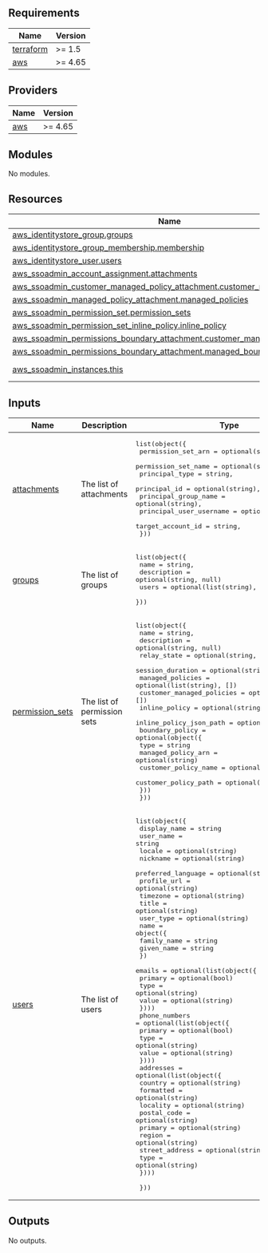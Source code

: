 <!-- BEGIN_TF_DOCS -->
## Requirements

| Name | Version |
|------|---------|
| <a name="requirement_terraform"></a> [terraform](#requirement\_terraform) | >= 1.5 |
| <a name="requirement_aws"></a> [aws](#requirement\_aws) | >= 4.65 |

## Providers

| Name | Version |
|------|---------|
| <a name="provider_aws"></a> [aws](#provider\_aws) | >= 4.65 |

## Modules

No modules.

## Resources

| Name | Type |
|------|------|
| [aws_identitystore_group.groups](https://registry.terraform.io/providers/hashicorp/aws/latest/docs/resources/identitystore_group) | resource |
| [aws_identitystore_group_membership.membership](https://registry.terraform.io/providers/hashicorp/aws/latest/docs/resources/identitystore_group_membership) | resource |
| [aws_identitystore_user.users](https://registry.terraform.io/providers/hashicorp/aws/latest/docs/resources/identitystore_user) | resource |
| [aws_ssoadmin_account_assignment.attachments](https://registry.terraform.io/providers/hashicorp/aws/latest/docs/resources/ssoadmin_account_assignment) | resource |
| [aws_ssoadmin_customer_managed_policy_attachment.customer_managed_policies](https://registry.terraform.io/providers/hashicorp/aws/latest/docs/resources/ssoadmin_customer_managed_policy_attachment) | resource |
| [aws_ssoadmin_managed_policy_attachment.managed_policies](https://registry.terraform.io/providers/hashicorp/aws/latest/docs/resources/ssoadmin_managed_policy_attachment) | resource |
| [aws_ssoadmin_permission_set.permission_sets](https://registry.terraform.io/providers/hashicorp/aws/latest/docs/resources/ssoadmin_permission_set) | resource |
| [aws_ssoadmin_permission_set_inline_policy.inline_policy](https://registry.terraform.io/providers/hashicorp/aws/latest/docs/resources/ssoadmin_permission_set_inline_policy) | resource |
| [aws_ssoadmin_permissions_boundary_attachment.customer_managed_boundary](https://registry.terraform.io/providers/hashicorp/aws/latest/docs/resources/ssoadmin_permissions_boundary_attachment) | resource |
| [aws_ssoadmin_permissions_boundary_attachment.managed_boundary](https://registry.terraform.io/providers/hashicorp/aws/latest/docs/resources/ssoadmin_permissions_boundary_attachment) | resource |
| [aws_ssoadmin_instances.this](https://registry.terraform.io/providers/hashicorp/aws/latest/docs/data-sources/ssoadmin_instances) | data source |

## Inputs

| Name | Description | Type | Default | Required |
|------|-------------|------|---------|:--------:|
| <a name="input_attachments"></a> [attachments](#input\_attachments) | The list of attachments | <pre>list(object({<br>    permission_set_arn      = optional(string),<br>    permission_set_name     = optional(string),<br>    principal_type          = string,<br>    principal_id            = optional(string),<br>    principal_group_name    = optional(string),<br>    principal_user_username = optional(string),<br>    target_account_id       = string,<br>  }))</pre> | `[]` | no |
| <a name="input_groups"></a> [groups](#input\_groups) | The list of groups | <pre>list(object({<br>    name        = string,<br>    description = optional(string, null)<br>    users       = optional(list(string), [])<br>  }))</pre> | `[]` | no |
| <a name="input_permission_sets"></a> [permission\_sets](#input\_permission\_sets) | The list of permission sets | <pre>list(object({<br>    name                      = string,<br>    description               = optional(string, null)<br>    relay_state               = optional(string, null)<br>    session_duration          = optional(string, "PT1H")<br>    managed_policies          = optional(list(string), [])<br>    customer_managed_policies = optional(any, [])<br>    inline_policy             = optional(string, null)<br>    inline_policy_json_path   = optional(string, null)<br>    boundary_policy = optional(object({<br>      type                 = string<br>      managed_policy_arn   = optional(string)<br>      customer_policy_name = optional(string)<br>      customer_policy_path = optional(string)<br>    }))<br>  }))</pre> | `[]` | no |
| <a name="input_users"></a> [users](#input\_users) | The list of users | <pre>list(object({<br>    display_name       = string<br>    user_name          = string<br>    locale             = optional(string)<br>    nickname           = optional(string)<br>    preferred_language = optional(string)<br>    profile_url        = optional(string)<br>    timezone           = optional(string)<br>    title              = optional(string)<br>    user_type          = optional(string)<br>    name = object({<br>      family_name = string<br>      given_name  = string<br>    })<br>    emails = optional(list(object({<br>      primary = optional(bool)<br>      type    = optional(string)<br>      value   = optional(string)<br>    })))<br>    phone_numbers = optional(list(object({<br>      primary = optional(bool)<br>      type    = optional(string)<br>      value   = optional(string)<br>    })))<br>    addresses = optional(list(object({<br>      country        = optional(string)<br>      formatted      = optional(string)<br>      locality       = optional(string)<br>      postal_code    = optional(string)<br>      primary        = optional(string)<br>      region         = optional(string)<br>      street_address = optional(string)<br>      type           = optional(string)<br>    })))<br><br>  }))</pre> | `[]` | no |

## Outputs

No outputs.
<!-- END_TF_DOCS -->